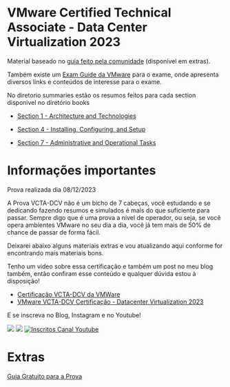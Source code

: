 # VMware Certified Technical Associate - Data Center Virtualization 2023

Material baseado no [guia feito pela comunidade](VCTA%20Unofficial%20Study%20Guide%202.0%20-%20Exam%201V0-21.20.pdf) (disponível em extras).

Também existe um [Exam Guide da VMware](vmw-vcta-dcv-exam-guide.pdf) para o exame, onde apresenta diversos links e conteúdos de interesse para o exame.

No diretorio summaries estão os resumos feitos para cada section disponivel no diretório books

- [Section 1 - Architecture and Technologies](books/Section%201%20-%20Architecture%20and%20Technologies.pdf)

- [Section 4 - Installing, Configuring, and Setup](books/Section%204%20-%20Installing%2C%20Configuring%2C%20and%20Setup.pdf)

- [Section 7 - Administrative and Operational Tasks](books/Section%207%20-%20Administrative%20and%20Operational%20Tasks.pdf)


# Informações importantes

Prova realizada dia 08/12/2023

A Prova VCTA-DCV não é um bicho de 7 cabeças, você estudando e se dedicando fazendo resumos e simulados é mais do que suficiente para passar.
Sempre digo que é uma prova a nível de operador, ou seja, se você opera ambientes VMware no seu dia a dia, você já tem mais de 50% de chance de passar de forma fácil.

Deixarei abaixo alguns materiais extras e vou atualizando aqui conforme for encontrando mais materiais bons.

Tenho um video sobre essa certificação e também um post no meu blog também, então confiram esse conteúdo e qualquer dúvida estou à disposição!

- [Certificação VCTA-DCV da VMWare](https://infra.expert/certificacao-vcta-dcv-da-vmware/)
- [VMware VCTA-DCV Certificação - Datacenter Virtualization 2023](https://www.youtube.com/watch?v=do8AkThBDLs)

E se inscreva no Blog, Instagram e no Youtube!

<p align="left">
  
  <a href="https://infra.expert/#/portal/signup" alt="Blog">
  <img src="https://img.shields.io/static/v1?label=Blog&message=Infra%20Expert&color=232634&style=for-the-badge&logo=ghost&link=https://infra.expert/#/portal/signup"/></a>

  <a href="https://instagram.com/infraantenada" alt="Instagram">
  <img src="https://img.shields.io/badge/@infraantenada-E4405F?style=for-the-badge&logo=instagram&logoColor=white&link=https://instagram.com/infraantenada"/></a>

  <a href="http://youtube.com/infraantenada?sub_confirmation=1">
    <img alt="Inscritos Canal Youtube" src="https://img.shields.io/youtube/channel/subscribers/UC9YAyen5LMa_o2oeJ5bcmdg?label=INFRAANTENADA&logo=Youtube&style=for-the-badge">
  </a>
</p> 

# Extras

[Guia Gratuito para a Prova](https://www.vladan.fr/free-vmware-vcta-study-guide/)
